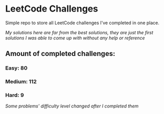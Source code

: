 
# LeetCode Challenges

Simple repo to store all LeetCode challenges I've completed in one place.

<i>My solutions here are far from the best solutions, they are just the first solutions I was able to come up with without any help or reference</i>

## Amount of completed challenges:

### Easy: 80

### Medium: 112

### Hard: 9

<i>Some problems' difficulty level changed after I completed them</i>
